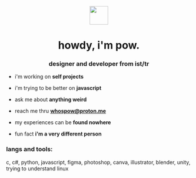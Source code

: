 <div id="header" align="center">
  <img src="https://seeklogo.com/images/B/boykisser-logo-2C0766BE33-seeklogo.com.png" width="50"/>
</div><h1 align="center">howdy, i'm pow.</h1>
<h3 align="center">designer and developer from ist/tr</h1>



- i'm working on **self projects**

- i'm trying to be better on **javascript**

- ask me about **anything weird**

- reach me thru **whospow@proton.me**

- my experiences can be **found nowhere**

- fun fact **i'm a very different person**

<h3 align="left">langs and tools:</h3>
c, c#, python, javascript, figma, photoshop, canva, illustrator, blender, unity, trying to understand linux



